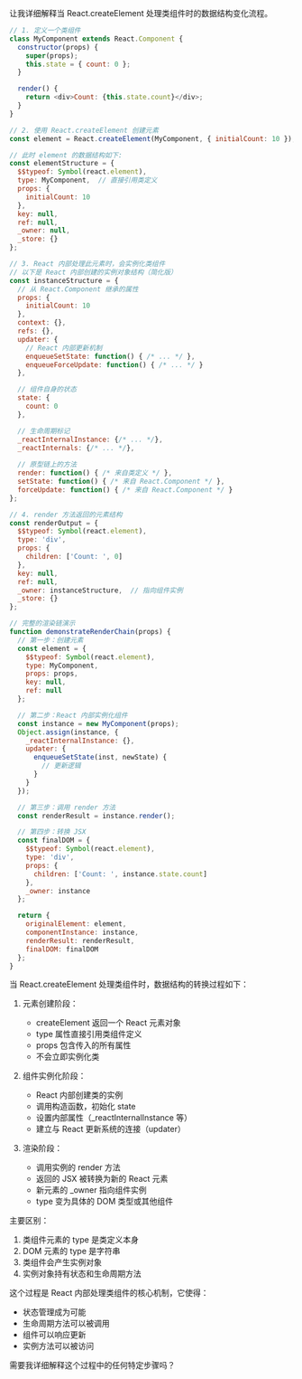 让我详细解释当 React.createElement 处理类组件时的数据结构变化流程。

```javascript
// 1. 定义一个类组件
class MyComponent extends React.Component {
  constructor(props) {
    super(props);
    this.state = { count: 0 };
  }

  render() {
    return <div>Count: {this.state.count}</div>;
  }
}

// 2. 使用 React.createElement 创建元素
const element = React.createElement(MyComponent, { initialCount: 10 });

// 此时 element 的数据结构如下:
const elementStructure = {
  $$typeof: Symbol(react.element),
  type: MyComponent,  // 直接引用类定义
  props: {
    initialCount: 10
  },
  key: null,
  ref: null,
  _owner: null,
  _store: {}
};

// 3. React 内部处理此元素时，会实例化类组件
// 以下是 React 内部创建的实例对象结构（简化版）
const instanceStructure = {
  // 从 React.Component 继承的属性
  props: {
    initialCount: 10
  },
  context: {},
  refs: {},
  updater: {
    // React 内部更新机制
    enqueueSetState: function() { /* ... */ },
    enqueueForceUpdate: function() { /* ... */ }
  },

  // 组件自身的状态
  state: {
    count: 0
  },

  // 生命周期标记
  _reactInternalInstance: {/* ... */},
  _reactInternals: {/* ... */},
  
  // 原型链上的方法
  render: function() { /* 来自类定义 */ },
  setState: function() { /* 来自 React.Component */ },
  forceUpdate: function() { /* 来自 React.Component */ }
};

// 4. render 方法返回的元素结构
const renderOutput = {
  $$typeof: Symbol(react.element),
  type: 'div',
  props: {
    children: ['Count: ', 0]
  },
  key: null,
  ref: null,
  _owner: instanceStructure,  // 指向组件实例
  _store: {}
};

// 完整的渲染链演示
function demonstrateRenderChain(props) {
  // 第一步：创建元素
  const element = {
    $$typeof: Symbol(react.element),
    type: MyComponent,
    props: props,
    key: null,
    ref: null
  };

  // 第二步：React 内部实例化组件
  const instance = new MyComponent(props);
  Object.assign(instance, {
    _reactInternalInstance: {},
    updater: {
      enqueueSetState(inst, newState) {
        // 更新逻辑
      }
    }
  });

  // 第三步：调用 render 方法
  const renderResult = instance.render();

  // 第四步：转换 JSX
  const finalDOM = {
    $$typeof: Symbol(react.element),
    type: 'div',
    props: {
      children: ['Count: ', instance.state.count]
    },
    _owner: instance
  };

  return {
    originalElement: element,
    componentInstance: instance,
    renderResult: renderResult,
    finalDOM: finalDOM
  };
}

```

当 React.createElement 处理类组件时，数据结构的转换过程如下：

1. 元素创建阶段：
   - createElement 返回一个 React 元素对象
   - type 属性直接引用类组件定义
   - props 包含传入的所有属性
   - 不会立即实例化类

2. 组件实例化阶段：
   - React 内部创建类的实例
   - 调用构造函数，初始化 state
   - 设置内部属性（_reactInternalInstance 等）
   - 建立与 React 更新系统的连接（updater）

3. 渲染阶段：
   - 调用实例的 render 方法
   - 返回的 JSX 被转换为新的 React 元素
   - 新元素的 _owner 指向组件实例
   - type 变为具体的 DOM 类型或其他组件

主要区别：
1. 类组件元素的 type 是类定义本身
2. DOM 元素的 type 是字符串
3. 类组件会产生实例对象
4. 实例对象持有状态和生命周期方法

这个过程是 React 内部处理类组件的核心机制，它使得：
- 状态管理成为可能
- 生命周期方法可以被调用
- 组件可以响应更新
- 实例方法可以被访问

需要我详细解释这个过程中的任何特定步骤吗？